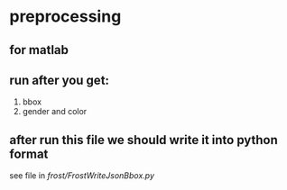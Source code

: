# preprocessing
## for matlab
## run after you get:
1. bbox
2. gender and color
## after run this file we should write it into python format
see file in _frost/FrostWriteJsonBbox.py_
